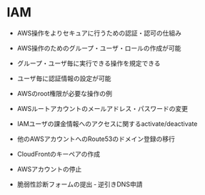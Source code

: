 # IAM

- AWS操作をよりセキュアに行うための認証・認可の仕組み
- AWS操作のためのグループ・ユーザ・ロールの作成が可能
- グループ・ユーザ毎に実行できる操作を規定できる
- ユーザ毎に認証情報の設定が可能

- AWSのroot権限が必要な操作の例
 - AWSルートアカウントのメールアドレス・パスワードの変更
 - IAMユーザの課金情報へのアクセスに関するactivate/deactivate
 - 他のAWSアカウントへのRoute53のドメイン登録の移行
 - CloudFrontのキーペアの作成
 - AWSアカウントの停止
 - 脆弱性診断フォームの提出
 ‐ 逆引きDNS申請
 


